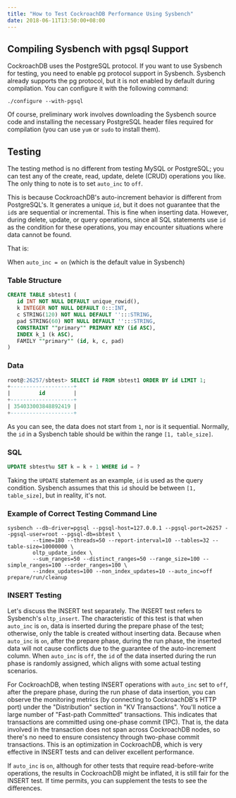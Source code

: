 ```yaml
---
title: "How to Test CockroachDB Performance Using Sysbench"
date: 2018-06-11T13:50:00+08:00
---
```


## Compiling Sysbench with pgsql Support

CockroachDB uses the PostgreSQL protocol. If you want to use Sysbench for testing, you need to enable pg protocol support in Sysbench. Sysbench already supports the pg protocol, but it is not enabled by default during compilation. You can configure it with the following command:

```shell
./configure --with-pgsql
```

Of course, preliminary work involves downloading the Sysbench source code and installing the necessary PostgreSQL header files required for compilation (you can use `yum` or `sudo` to install them).

## Testing

The testing method is no different from testing MySQL or PostgreSQL; you can test any of the create, read, update, delete (CRUD) operations you like. The only thing to note is to set `auto_inc` to `off`.

This is because CockroachDB's auto-increment behavior is different from PostgreSQL's. It generates a unique `id`, but it does not guarantee that the `id`s are sequential or incremental. This is fine when inserting data. However, during delete, update, or query operations, since all SQL statements use `id` as the condition for these operations, you may encounter situations where data cannot be found.

That is:

When `auto_inc = on` (which is the default value in Sysbench)

### Table Structure

```sql
CREATE TABLE sbtest1 (
   id INT NOT NULL DEFAULT unique_rowid(),
   k INTEGER NOT NULL DEFAULT 0:::INT,
   c STRING(120) NOT NULL DEFAULT '':::STRING,
   pad STRING(60) NOT NULL DEFAULT '':::STRING,
   CONSTRAINT ""primary"" PRIMARY KEY (id ASC),
   INDEX k_1 (k ASC),
   FAMILY ""primary"" (id, k, c, pad)
)
```

### Data

```sql
root@:26257/sbtest> SELECT id FROM sbtest1 ORDER BY id LIMIT 1;
+--------------------+
|         id         |
+--------------------+
| 354033003848892419 |
+--------------------+
```

As you can see, the data does not start from `1`, nor is it sequential. Normally, the `id` in a Sysbench table should be within the range `[1, table_size]`.

### SQL

```sql
UPDATE sbtest%u SET k = k + 1 WHERE id = ?
```

Taking the `UPDATE` statement as an example, `id` is used as the query condition. Sysbench assumes that this `id` should be between `[1, table_size]`, but in reality, it's not.

### Example of Correct Testing Command Line

```shell
sysbench --db-driver=pgsql --pgsql-host=127.0.0.1 --pgsql-port=26257 --pgsql-user=root --pgsql-db=sbtest \
        --time=180 --threads=50 --report-interval=10 --tables=32 --table-size=10000000 \
        oltp_update_index \
        --sum_ranges=50 --distinct_ranges=50 --range_size=100 --simple_ranges=100 --order_ranges=100 \
        --index_updates=100 --non_index_updates=10 --auto_inc=off prepare/run/cleanup
```

### INSERT Testing

Let's discuss the INSERT test separately. The INSERT test refers to Sysbench's `oltp_insert`. The characteristic of this test is that when `auto_inc` is `on`, data is inserted during the prepare phase of the test; otherwise, only the table is created without inserting data. Because when `auto_inc` is `on`, after the prepare phase, during the run phase, the inserted data will not cause conflicts due to the guarantee of the auto-increment column. When `auto_inc` is `off`, the `id` of the data inserted during the run phase is randomly assigned, which aligns with some actual testing scenarios.

For CockroachDB, when testing INSERT operations with `auto_inc` set to `off`, after the prepare phase, during the run phase of data insertion, you can observe the monitoring metrics (by connecting to CockroachDB's HTTP port) under the "Distribution" section in "KV Transactions". You'll notice a large number of "Fast-path Committed" transactions. This indicates that transactions are committed using one-phase commit (1PC). That is, the data involved in the transaction does not span across CockroachDB nodes, so there's no need to ensure consistency through two-phase commit transactions. This is an optimization in CockroachDB, which is very effective in INSERT tests and can deliver excellent performance.

If `auto_inc` is `on`, although for other tests that require read-before-write operations, the results in CockroachDB might be inflated, it is still fair for the INSERT test. If time permits, you can supplement the tests to see the differences.
